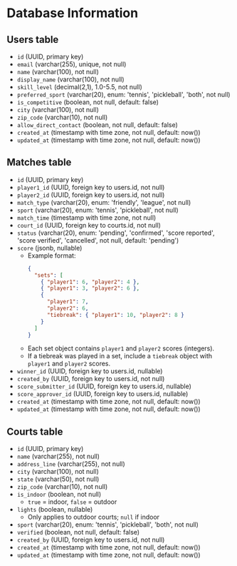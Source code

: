 # Database Information

## Users table

- `id` (UUID, primary key)
- `email` (varchar(255), unique, not null)
- `name` (varchar(100), not null)
- `display_name` (varchar(100), not null)
- `skill_level` (decimal(2,1), 1.0-5.5, not null)
- `preferred_sport` (varchar(20), enum: 'tennis', 'pickleball', 'both', not null)
- `is_competitive` (boolean, not null, default: false)
- `city` (varchar(100), not null)
- `zip_code` (varchar(10), not null)
- `allow_direct_contact` (boolean, not null, default: false)
- `created_at` (timestamp with time zone, not null, default: now())
- `updated_at` (timestamp with time zone, not null, default: now())

## Matches table

- `id` (UUID, primary key)
- `player1_id` (UUID, foreign key to users.id, not null)
- `player2_id` (UUID, foreign key to users.id, not null)
- `match_type` (varchar(20), enum: 'friendly', 'league', not null)
- `sport` (varchar(20), enum: 'tennis', 'pickleball', not null)
- `match_time` (timestamp with time zone, not null)
- `court_id` (UUID, foreign key to courts.id, not null)
- `status` (varchar(20), enum: 'pending', 'confirmed', 'score reported', 'score verified', 'cancelled', not null, default: 'pending')
- `score` (jsonb, nullable)  
  - Example format:  
    ```json
    {
      "sets": [
        { "player1": 6, "player2": 4 },
        { "player1": 3, "player2": 6 },
        { 
          "player1": 7, 
          "player2": 6, 
          "tiebreak": { "player1": 10, "player2": 8 }
        }
      ]
    }
    ```
  - Each set object contains `player1` and `player2` scores (integers).  
  - If a tiebreak was played in a set, include a `tiebreak` object with `player1` and `player2` scores.
- `winner_id` (UUID, foreign key to users.id, nullable)
- `created_by` (UUID, foreign key to users.id, not null)
- `score_submitter_id` (UUID, foreign key to users.id, nullable)
- `score_approver_id` (UUID, foreign key to users.id, nullable)
- `created_at` (timestamp with time zone, not null, default: now())
- `updated_at` (timestamp with time zone, not null, default: now())


## Courts table

- `id` (UUID, primary key)
- `name` (varchar(255), not null)
- `address_line` (varchar(255), not null)
- `city` (varchar(100), not null)
- `state` (varchar(50), not null)
- `zip_code` (varchar(10), not null)
- `is_indoor` (boolean, not null)  
  - `true` = indoor, `false` = outdoor
- `lights` (boolean, nullable)  
  - Only applies to outdoor courts; `null` if indoor
- `sport` (varchar(20), enum: 'tennis', 'pickleball', 'both', not null)
- `verified` (boolean, not null, default: false)
- `created_by` (UUID, foreign key to users.id, not null)
- `created_at` (timestamp with time zone, not null, default: now())
- `updated_at` (timestamp with time zone, not null, default: now())
